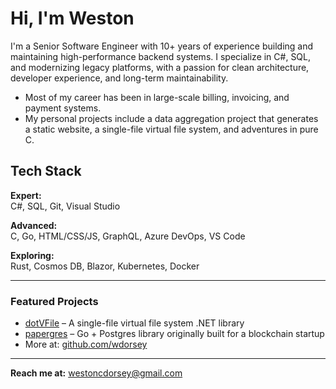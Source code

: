 # Hi, I'm Weston

I'm a Senior Software Engineer with 10+ years of experience building and maintaining high-performance backend systems. I specialize in C#, SQL, and modernizing legacy platforms, with a passion for clean architecture, developer experience, and long-term maintainability.

- Most of my career has been in large-scale billing, invoicing, and payment systems.
- My personal projects include a data aggregation project that generates a static website, a single-file virtual file system, and adventures in pure C.

## Tech Stack

**Expert:**  
C#, SQL, Git, Visual Studio

**Advanced:**  
C, Go, HTML/CSS/JS, GraphQL, Azure DevOps, VS Code

**Exploring:**  
Rust, Cosmos DB, Blazor, Kubernetes, Docker

---

### Featured Projects

- [dotVFile](https://github.com/wdorsey/dotVFile) – A single-file virtual file system .NET library
- [papergres](https://github.com/wdorsey/papergres) – Go + Postgres library originally built for a blockchain startup  
- More at: [github.com/wdorsey](https://github.com/wdorsey)

---

**Reach me at:** [westoncdorsey@gmail.com](mailto:westoncdorsey@gmail.com)

<!--
**wdorsey/wdorsey** is a ✨ _special_ ✨ repository because its `README.md` (this file) appears on your GitHub profile.

Here are some ideas to get you started:

- 🔭 I’m currently working on ...
- 🌱 I’m currently learning ...
- 👯 I’m looking to collaborate on ...
- 🤔 I’m looking for help with ...
- 💬 Ask me about ...
- 📫 How to reach me: ...
- 😄 Pronouns: ...
- ⚡ Fun fact: ...
-->
